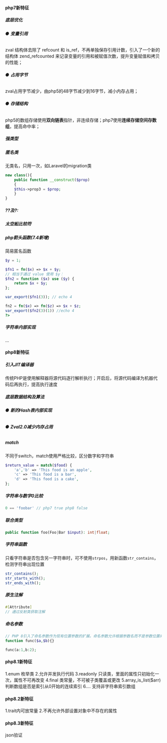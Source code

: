 #### **php7新特征**

##### **底层优化**

######                 ● **变量引用**

zval 结构体去除了 refcount 和 is_ref，不再单独保存引用计数，引入了一个新的结构体 zend_refcounted 来记录变量的引用和被赋值次数，提升变量赋值和拷贝的性能；

######                 ● **占用字节**

zval占用字节减少，由php5的48字节减少到16字节，减小内存占用；

######                 ● **存储结构**

php5的数组存储使用**双向链表**指针，非连续存储；php7使用**连续存储空间存数组**，提高命中率；

##### **强类型**

##### **匿名类**

无类名，只用一次，如Laravel的migration类

```php
new class(){
    public function __construct($prop)
    {
    $this->prop3 = $prop;
    }
}
```

##### **??及?:**

##### **太空船比较符**

##### **php箭头函数(7.4新增)**

简易匿名函数

```php
$y = 1;

$fn1 = fn($x) => $x + $y;
// 相当于通过 value 使用 $y：
$fn2 = function ($x) use ($y) {
    return $x + $y;
};

var_export($fn1(3)); // echo 4

fn2 = fn($x) => fn($z) => $x + $z;
var_export($fn2(3)(1)) //echo 4
?>
```

##### **字符串内部实现**

...

#### **php8新特征**

##### **引入JIT编译器**

传统PHP是使用解释器将源代码逐行解析执行；开启后，将源代码编译为机器代码后再执行，提高执行速度

##### **底层数据结构及算法**

######                 ● **新的Hash表内部实现**

######                 ● **Zval2.0减少内存占用**

##### **match**

不同于switch，match使用严格比较，区分数字和字符串

```php
$return_value = match($food) {
    'a','b' => 'This food is an apple',
    'c' => 'This food is a bar',
    'd' => 'This food is a cake',
};
```

##### **字符串与数字0比较**

```php
0 == 'foobar' // php7 true php8 false
```

##### **联合类型**

```php
public function foo(Foo|Bar $input): int|float;
```

##### **字符串函数**

只看字符串是否包含另一字符串时，可不使用`strpos`，用新函数`str_contains`，检测字符串出现位置

```php
str_contains();
str_starts_with();
str_ends_with();
```

##### **原生注解**

```php
#[Attribute]
// 通过反射类获取注解
```

##### **命名参数**

```php
// PHP 8引入了命名参数作为现有位置参数的扩展。命名参数允许根据参数名而不是参数位置向函数传参，参数有默认值时，可跳过
function func($a,$b){}

func(a:1,b:2);
```

#### **php8.1新特征**
1.enum 枚举类
2.允许并发执行代码
3.readonly 只读类，里面的属性只初始化一次，属性不可再改变
4.final 类常量，不可被子类覆盖或更改
5.array_is_list($arr) 判断数组是否是索引从0开始的连续索引
6.... 支持非字符串索引数组

#### **php8.2新特征**
1.trait内可放常量
2.不再允许外部设置对象中不存在的属性

#### php8.3新特征

json验证

